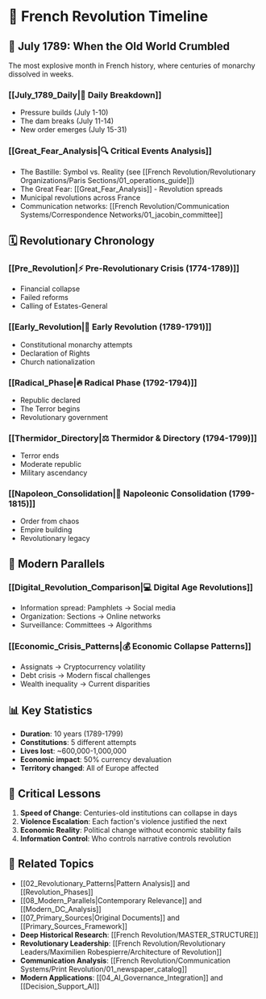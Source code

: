 # 📅 French Revolution Timeline

## 🌅 July 1789: When the Old World Crumbled

The most explosive month in French history, where centuries of monarchy dissolved in weeks.

### [[July_1789_Daily|📆 Daily Breakdown]]
- Pressure builds (July 1-10)
- The dam breaks (July 11-14)
- New order emerges (July 15-31)

### [[Great_Fear_Analysis|🔍 Critical Events Analysis]]
- The Bastille: Symbol vs. Reality (see [[French Revolution/Revolutionary Organizations/Paris Sections/01_operations_guide]])
- The Great Fear: [[Great_Fear_Analysis]] - Revolution spreads
- Municipal revolutions across France
- Communication networks: [[French Revolution/Communication Systems/Correspondence Networks/01_jacobin_committee]]

## 🗓️ Revolutionary Chronology

### [[Pre_Revolution|⚡ Pre-Revolutionary Crisis (1774-1789)]]
- Financial collapse
- Failed reforms
- Calling of Estates-General

### [[Early_Revolution|🌱 Early Revolution (1789-1791)]]
- Constitutional monarchy attempts
- Declaration of Rights
- Church nationalization

### [[Radical_Phase|🔥 Radical Phase (1792-1794)]]
- Republic declared
- The Terror begins
- Revolutionary government

### [[Thermidor_Directory|⚖️ Thermidor & Directory (1794-1799)]]
- Terror ends
- Moderate republic
- Military ascendancy

### [[Napoleon_Consolidation|👑 Napoleonic Consolidation (1799-1815)]]
- Order from chaos
- Empire building
- Revolutionary legacy

## 🔄 Modern Parallels

### [[Digital_Revolution_Comparison|💻 Digital Age Revolutions]]
- Information spread: Pamphlets → Social media
- Organization: Sections → Online networks
- Surveillance: Committees → Algorithms

### [[Economic_Crisis_Patterns|💰 Economic Collapse Patterns]]
- Assignats → Cryptocurrency volatility
- Debt crisis → Modern fiscal challenges
- Wealth inequality → Current disparities

## 📊 Key Statistics

- **Duration**: 10 years (1789-1799)
- **Constitutions**: 5 different attempts
- **Lives lost**: ~600,000-1,000,000
- **Economic impact**: 50% currency devaluation
- **Territory changed**: All of Europe affected

## 🎯 Critical Lessons

1. **Speed of Change**: Centuries-old institutions can collapse in days
2. **Violence Escalation**: Each faction's violence justified the next
3. **Economic Reality**: Political change without economic stability fails
4. **Information Control**: Who controls narrative controls revolution

## 🔗 Related Topics

- [[02_Revolutionary_Patterns|Pattern Analysis]] and [[Revolution_Phases]]
- [[08_Modern_Parallels|Contemporary Relevance]] and [[Modern_DC_Analysis]]
- [[07_Primary_Sources|Original Documents]] and [[Primary_Sources_Framework]]
- **Deep Historical Research**: [[French Revolution/MASTER_STRUCTURE]]
- **Revolutionary Leadership**: [[French Revolution/Revolutionary Leaders/Maximilien Robespierre/Architecture of Revolution]]
- **Communication Analysis**: [[French Revolution/Communication Systems/Print Revolution/01_newspaper_catalog]]
- **Modern Applications**: [[04_AI_Governance_Integration]] and [[Decision_Support_AI]]